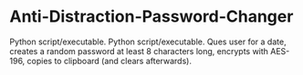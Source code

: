 # Anti-Distraction-Password-Changer
Python script/executable. 
Python script/executable. Ques user for a date, creates a random password at least 8 characters long, encrypts with AES-196, copies to clipboard (and clears afterwards).

